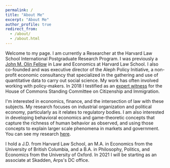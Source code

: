 ```yaml
---
permalink: /
title: "About Me"
excerpt: "About Me"
author_profile: true
redirect_from: 
  - /about/
  - /about.html
---
```



Welcome to my page. I am currently a Researcher at the Harvard Law School International Postgraduate Research Program. I was previously a [John M. Olin Fellow](http://www.law.harvard.edu/programs/olin_center/fellowships.php) in Law and Economics at Harvard Law School. I also co-founded and was executive director of the Aleph Policy Initiative, a non-profit economic consultancy that specialized in the gathering and use of quantitative data to carry out social science. My work has often involved working with policy-makers. In 2018 I testified as an [expert witness](https://parlvu.parl.gc.ca/Harmony/en/PowerBrowser/PowerBrowserV2/20181004/-1/30128) for the House of Commons Standing Committee on Citizenship and Immigration.

I'm interested in economics, finance, and the intersection of law with these subjects. My research focuses on industrial organization and political economy, particularly as it relates to regulatory bodies. I am also interested in developing behavioral economics and game-theoretic concepts that capture the richness of human behavior as observed, and using those concepts to explain larger scale phenomena in markets and government. You can see my research [here](https://vartanshad.github.io/research/).

I hold a J.D. from Harvard Law School, an M.A. in Economics from the University of British Columbia, and a B.A. in Philosophy, Politics, and Economics from the University of Oxford. In 2021 I will be starting as an associate at Skadden, Arps's DC office.
